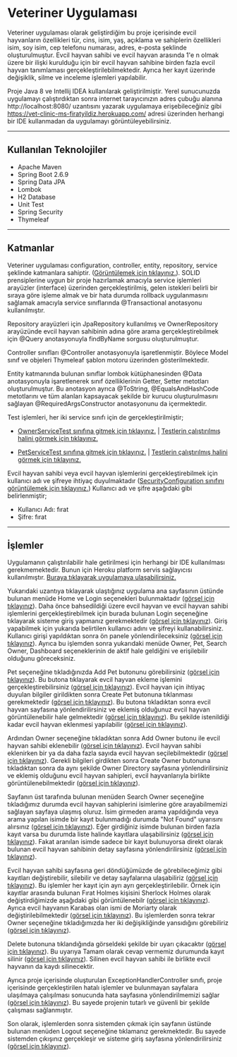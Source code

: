 # Veteriner Uygulaması
 
Veteriner uygulaması olarak geliştirdiğim bu proje içerisinde evcil hayvanların özellikleri tür, cins, isim, yaş, açıklama ve sahiplerin özellikleri isim, soy isim, cep telefonu numarası, adres, e-posta şeklinde oluşturulmuştur. Evcil hayvan sahibi ve evcil hayvan arasında 1'e n olmak üzere bir ilişki kurulduğu için bir evcil hayvan sahibine birden fazla evcil hayvan tanımlaması gerçekleştirilebilmektedir. Ayrıca her kayıt üzerinde değişiklik, silme ve inceleme işlemleri yapılabilir.

Proje Java 8 ve Intellij IDEA kullanılarak geliştirilmiştir. Yerel sunucunuzda uygulamayı çalıştırdıktan sonra internet tarayıcınızın adres çubuğu alanına http://localhost:8080/ uzantısını yazarak uygulamaya erişebileceğiniz gibi https://vet-clinic-ms-firatyildiz.herokuapp.com/ adresi üzerinden herhangi bir IDE kullanmadan da uygulamayı görüntüleyebilirsiniz.

-----
## Kullanılan Teknolojiler
* Apache Maven
* Spring Boot 2.6.9
* Spring Data JPA
* Lombok
* H2 Database
* Unit Test
* Spring Security
* Thymeleaf
-----
## Katmanlar
Veteriner uygulaması configuration, controller, entity, repository, service şeklinde katmanlara sahiptir. (<a href="https://github.com/frtyildiz/VeterinaryClinicManagementSystem/blob/main/images/KatmanlarDetayl%C4%B1.png">Görüntülemek için tıklayınız.</a>). SOLID prensiplerine uygun bir proje hazırlamak amacıyla service işlemleri arayüzler (interface) üzerinden gerçekleştirilmiş, gelen istekleri belirli bir sıraya göre işleme almak ve bir hata durumda rollback uygulanmasını sağlamak amacıyla service sınıflarında @Transactional anotasyonu kullanılmıştır. 

Repository arayüzleri için JpaRepository kullanılmış ve OwnerRepository arayüzünde evcil hayvan sahibinin adına göre arama gerçekleştirebilmek için @Query anotasyonuyla findByName sorgusu oluşturulmuştur.

Controller sınıfları @Controller anotasyonuyla işaretlenmiştir. Böylece Model sınıf ve objeleri Thymeleaf şablon motoru üzerinden gösterilmektedir.

Entity katmanında bulunan sınıflar lombok kütüphanesinden @Data anotasyonuyla işaretlenerek sınıf özelliklerinin Getter, Setter metotları oluşturulmuştur. Bu anotasyon ayrıca @ToString, @EqualsAndHashCode metotlarını ve tüm alanları kapsayacak şekilde bir kurucu oluşturulmasını sağlayan @RequiredArgsConstructor anotasyonunu da içermektedir.

Test işlemleri, her iki service sınıfı için de gerçekleştirilmiştir;
- <a href="https://github.com/frtyildiz/VeterinaryClinicManagementSystem/blob/main/VetClinicManagementSystem/src/test/java/com/firatyildiz/VetClinicManagementSystem/service/OwnerServiceTest.java">OwnerServiceTest sınıfına gitmek için tıklayınız.</a> | <a href="https://github.com/frtyildiz/VeterinaryClinicManagementSystem/blob/main/images/OwnerServiceTestResult.png">Testlerin çalıştırılmış halini görmek için tıklayınız.</a>

- <a href="https://github.com/frtyildiz/VeterinaryClinicManagementSystem/blob/main/VetClinicManagementSystem/src/test/java/com/firatyildiz/VetClinicManagementSystem/service/PetServiceTest.java">PetServiceTest sınıfına gitmek için tıklayınız.</a> | <a href="https://github.com/frtyildiz/VeterinaryClinicManagementSystem/blob/main/images/PetServiceTestResult.png">Testlerin çalıştırılmış halini görmek için tıklayınız.</a>

Evcil hayvan sahibi veya evcil hayvan işlemlerini gerçekleştirebilmek için kullanıcı adı ve şifreye ihtiyaç duyulmaktadır (<a href="https://github.com/frtyildiz/VeterinaryClinicManagementSystem/blob/main/VetClinicManagementSystem/src/main/java/com/firatyildiz/VetClinicManagementSystem/configuration/SecurityConfiguration.java">SecurityConfiguration sınıfını görüntülemek için tıklayınız.</a>)
Kullanıcı adı ve şifre aşağıdaki gibi belirlenmiştir;
- Kullanıcı Adı: fırat
- Şifre: fırat
-----
## İşlemler

Uygulamanın çalıştırılabilir hale getirilmesi için herhangi bir IDE kullanılması gerekmemektedir. Bunun için Heroku platform servis sağlayıcısı kullanılmıştır. <a href="https://vet-clinic-ms-firatyildiz.herokuapp.com/">Buraya tıklayarak uygulamaya ulaşabilirsiniz.</a>

Yukarıdaki uzantıya tıklayarak ulaştığınız uygulama ana sayfasının üstünde bulunan menüde Home ve Login seçenekleri bulunmaktadır (<a href="https://github.com/frtyildiz/VeterinaryClinicManagementSystem/blob/main/images/Home.png">görsel için tıklayınız</a>). Daha önce bahsedildiği üzere evcil hayvan ve evcil hayvan sahibi işlemlerini gerçekleştirebilmek için burada bulunan Login seçeneğine tıklayarak sisteme giriş yapmanız gerekmektedir (<a href="https://github.com/frtyildiz/VeterinaryClinicManagementSystem/blob/main/images/Login.png">görsel için tıklayınız</a>). 
Giriş yapabilmek için yukarıda belirtilen kullanıcı adını ve şifreyi kullanabilirsiniz. Kullanıcı girişi yapıldıktan sonra ön panele yönlendirileceksiniz (<a href="https://github.com/frtyildiz/VeterinaryClinicManagementSystem/blob/main/images/Dashboard.png">görsel için tıklayınız</a>). Ayrıca bu işlemden sonra yukarıdaki menüde Owner, Pet, Search Owner, Dashboard seçeneklerinin de aktif hale geldiğini ve erişilebilir olduğunu göreceksiniz.

Pet seçeneğine tıkladığınızda Add Pet butonunu görebilirsiniz (<a href="https://github.com/frtyildiz/VeterinaryClinicManagementSystem/blob/main/images/PetDirectory.png">görsel için tıklayınız</a>). Bu butona tıklayarak evcil hayvan ekleme işlemini gerçekleştirebilirsiniz (<a href="https://github.com/frtyildiz/VeterinaryClinicManagementSystem/blob/main/images/AddPet.png">görsel için tıklayınız</a>). Evcil hayvan için ihtiyaç duyulan bilgiler girildikten sonra Create Pet butonuna tıklanması gerekmektedir (<a href="https://github.com/frtyildiz/VeterinaryClinicManagementSystem/blob/main/images/AddPet2.png">görsel için tıklayınız</a>). Bu butona tıkladıktan sonra evcil hayvan sayfasına yönlendirilirsiniz ve eklemiş olduğunuz evcil hayvan görüntülenebilir hale gelmektedir (<a href="https://github.com/frtyildiz/VeterinaryClinicManagementSystem/blob/main/images/PetDirectory2.png">görsel için tıklayınız</a>). Bu şekilde istenildiği kadar evcil hayvan eklenmesi yapılabilir (<a href="https://github.com/frtyildiz/VeterinaryClinicManagementSystem/blob/main/images/PetDirectory3.png">görsel için tıklayınız</a>).

Ardından Owner seçeneğine tıkladıktan sonra Add Owner butonu ile evcil hayvan sahibi eklenebilir (<a href="https://github.com/frtyildiz/VeterinaryClinicManagementSystem/blob/main/images/OwnerDirectory.png">görsel için tıklayınız</a>). Evcil hayvan sahibi eklenirken bir ya da daha fazla sayıda evcil hayvan seçilebilmektedir (<a href="https://github.com/frtyildiz/VeterinaryClinicManagementSystem/blob/main/images/AddOwner2.png">görsel için tıklayınız</a>). Gerekli bilgileri girdikten sonra Create Owner butonuna tıkladıktan sonra da aynı şekilde Owner Directory sayfasına yönlendirilirsiniz ve eklemiş olduğunu evcil hayvan sahipleri, evcil hayvanlarıyla birlikte görüntülenebilmektedir (<a href="https://github.com/frtyildiz/VeterinaryClinicManagementSystem/blob/main/images/OwnerDirectory3.png">görsel için tıklayınız</a>). 

Sayfanın üst tarafında bulunan menüden Search Owner seçeneğine tıkladığımız durumda evcil hayvan sahiplerini isimlerine göre arayabilmemizi sağlayan sayfaya ulaşmış oluruz. İsim girmeden arama yapıldığında veya arama yapılan isimde bir kayıt bulunmadığı durumda "Not Found" uyarısını alırsınız (<a href="https://github.com/frtyildiz/VeterinaryClinicManagementSystem/blob/main/images/SearchNotFound.png">görsel için tıklayınız</a>). Eğer girdiğiniz isimde bulunan birden fazla kayıt varsa bu durumda liste halinde kayıtlara ulaşabilirsiniz (<a href="https://github.com/frtyildiz/VeterinaryClinicManagementSystem/blob/main/images/SearchList.png">görsel için tıklayınız</a>). Fakat aranılan isimde sadece bir kayıt bulunuyorsa direkt olarak bulunan evcil hayvan sahibinin detay sayfasına yönlendirilirsiniz (<a href="https://github.com/frtyildiz/VeterinaryClinicManagementSystem/blob/main/images/SearchDetail.png">görsel için tıklayınız</a>). 

Evcil hayvan sahibi sayfasına geri döndüğümüzde de görebileceğimiz gibi kayıtları değiştirebilir, silebilir ve detay sayfalarına ulaşabiliriz (<a href="https://github.com/frtyildiz/VeterinaryClinicManagementSystem/blob/main/images/OwnerDirectory3.png">görsel için tıklayınız</a>). Bu işlemler her kayıt için ayrı ayrı gerçekleştirilebilir. Örnek için kayıtlar arasında bulunan Fırat Holmes kişisini Sherlock Holmes olarak değiştirdiğimizde aşağıdaki gibi görüntülenebilr (<a href="https://github.com/frtyildiz/VeterinaryClinicManagementSystem/blob/main/images/UpdateOwner.png">görsel için tıklayınız</a>). Ayrıca evcil hayvanın Karabas olan ismi de Moriarty olarak değiştirilebilmektedir (<a href="https://github.com/frtyildiz/VeterinaryClinicManagementSystem/blob/main/images/UpdatePet.png">görsel için tıklayınız</a>). Bu işlemlerden sonra tekrar Owner seçeneğine tıkladığımızda her iki değişikliğinde yansıdığını görebiliriz (<a href="https://github.com/frtyildiz/VeterinaryClinicManagementSystem/blob/main/images/UpdatePetAndDog.png">görsel için tıklayınız</a>). 

Delete butonuna tıklandığında görseldeki şekilde bir uyarı çıkacaktır (<a href="https://github.com/frtyildiz/VeterinaryClinicManagementSystem/blob/main/images/DeleteMessage.png">görsel için tıklayınız</a>). Bu uyarıya Tamam olarak cevap vermemiz durumunda kayıt silinir (<a href="https://github.com/frtyildiz/VeterinaryClinicManagementSystem/blob/main/images/Delete.png">görsel için tıklayınız</a>). Silinen evcil hayvan sahibi ile birlikte evcil hayvanın da kaydı silinecektir.

Ayrıca proje içerisinde oluşturulan ExceptionHandlerController sınıfı, proje içerisinde gerçekleştirilen hatalı işlemler ve bulunmayan sayfalara ulaşılmaya çalışılması sonucunda hata sayfasına yönlendirilmemizi sağlar (<a href="https://github.com/frtyildiz/VeterinaryClinicManagementSystem/blob/main/images/ErrorPage.png">görsel için tıklayınız</a>). Bu sayede projenin tutarlı ve güvenli bir şekilde çalışması sağlanmıştır.

Son olarak, işlemlerden sonra sistemden çıkmak için sayfanın üstünde bulunan menüden Logout seçeneğine tıklamanız gerekmektedir. Bu sayede sistemden çıkışınız gerçekleşir ve sisteme giriş sayfasına yönlendirilirsiniz (<a href="https://github.com/frtyildiz/VeterinaryClinicManagementSystem/blob/main/images/LogOut.png">görsel için tıklayınız</a>).










